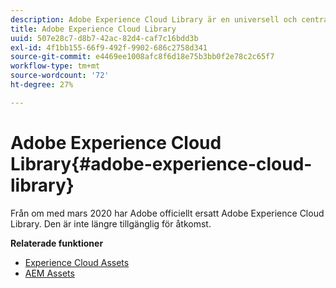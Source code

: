 ```yaml
---
description: Adobe Experience Cloud Library är en universell och centraliserad upplevelse när det gäller att lagra, hitta och välja material i Adobe Experience Cloud Solutions.
title: Adobe Experience Cloud Library
uuid: 507e28c7-d8b7-42ac-82d4-caf7c16bdd3b
exl-id: 4f1bb155-66f9-492f-9902-686c2758d341
source-git-commit: e4469ee1008afc8f6d18e75b3bb0f2e78c2c65f7
workflow-type: tm+mt
source-wordcount: '72'
ht-degree: 27%

---
```


# Adobe Experience Cloud Library{#adobe-experience-cloud-library}

Från om med mars 2020 har Adobe officiellt ersatt Adobe Experience Cloud Library. Den är inte längre tillgänglig för åtkomst.

**Relaterade funktioner**

* [Experience Cloud Assets](https://docs.adobe.com/content/help/en/core-services/interface/assets/experience-cloud-assets.html)
* [AEM Assets](https://docs.adobe.com/content/help/en/experience-manager-cloud-service/assets/home.html)
